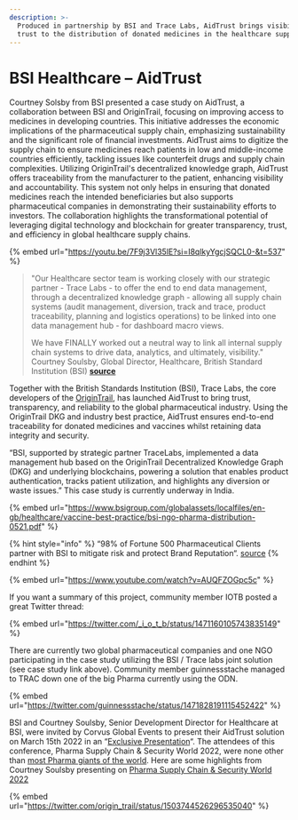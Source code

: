 ```yaml
---
description: >-
  Produced in partnership by BSI and Trace Labs, AidTrust brings visibility and
  trust to the distribution of donated medicines in the healthcare supply chain
---
```


# BSI Healthcare – AidTrust

Courtney Solsby from BSI presented a case study on AidTrust, a collaboration between BSI and OriginTrail, focusing on improving access to medicines in developing countries. This initiative addresses the economic implications of the pharmaceutical supply chain, emphasizing sustainability and the significant role of financial investments. AidTrust aims to digitize the supply chain to ensure medicines reach patients in low and middle-income countries efficiently, tackling issues like counterfeit drugs and supply chain complexities. Utilizing OriginTrail's decentralized knowledge graph, AidTrust offers traceability from the manufacturer to the patient, enhancing visibility and accountability. This system not only helps in ensuring that donated medicines reach the intended beneficiaries but also supports pharmaceutical companies in demonstrating their sustainability efforts to investors. The collaboration highlights the transformational potential of leveraging digital technology and blockchain for greater transparency, trust, and efficiency in global healthcare supply chains.

{% embed url="https://youtu.be/7F9j3Vl35lE?si=I8qlkyYgcjSQCL0-&t=537" %}

> "Our Healthcare sector team is working closely with our strategic partner - Trace Labs - to offer the end to end data management, through a decentralized knowledge graph - allowing all supply chain systems (audit management, diversion, track and trace, product traceability, planning and logistics operations) to be linked into one data management hub - for dashboard macro views.
>
> We have FINALLY worked out a neutral way to link all internal supply chain systems to drive data, analytics, and ultimately, visibility." Courtney Soulsby, Global Director, Healthcare, British Standard Institution (BSI) [**source**](https://www.linkedin.com/posts/courtney-soulsby-8a311512\_origintrail-decentralized-knowledge-graph-activity-6785842064576929792-uOsw)

Together with the British Standards Institution (BSI), Trace Labs, the core developers of the [OriginTrail](https://origintrail.io/), has launched AidTrust to bring trust, transparency, and reliability to the global pharmaceutical industry. Using the OriginTrail DKG and industry best practice, AidTrust ensures end-to-end traceability for donated medicines and vaccines whilst retaining data integrity and security.

“BSI, supported by strategic partner TraceLabs, implemented a data management hub based on the OriginTrail Decentralized Knowledge Graph (DKG) and underlying blockchains, powering a solution that enables product authentication, tracks patient utilization, and highlights any diversion or waste issues.” This case study is currently underway in India.

{% embed url="https://www.bsigroup.com/globalassets/localfiles/en-gb/healthcare/vaccine-best-practice/bsi-ngo-pharma-distribution-0521.pdf" %}

{% hint style="info" %}
“98% of Fortune 500 Pharmaceutical Clients partner with BSI to mitigate risk and protect Brand Reputation“. [source](https://twitter.com/BSI\_America/status/1351953816690831371)
{% endhint %}

{% embed url="https://www.youtube.com/watch?v=AUQFZOGpc5c" %}

If you want a summary of this project, community member IOTB posted a great Twitter thread:

{% embed url="https://twitter.com/_i_o_t_b/status/1471160105743835149" %}

There are currently two global pharmaceutical companies and one NGO participating in the case study utilizing the BSI / Trace labs joint solution (see case study link above). Community member guinnessstache managed to TRAC down one of the big Pharma currently using the ODN.

{% embed url="https://twitter.com/guinnessstache/status/1471828191115452422" %}

BSI and Courtney Soulsby, Senior Development Director for Healthcare at BSI, were invited by Corvus Global Events to present their AidTrust solution on March 15th 2022 in an “[Exclusive Presentation](https://postimg.cc/jW8fXWwB)“. The attendees of this conference, Pharma Supply Chain & Security World 2022, were none other than [most Pharma giants of the world](https://postimg.cc/N2RwgHRn). Here are some highlights from Courtney Soulsby presenting on [Pharma Supply Chain & Security World 2022](https://corvusglobalevents.com/conference/pharma-supply-chain-security-world-2022)

{% embed url="https://twitter.com/origin_trail/status/1503744526296535040" %}
